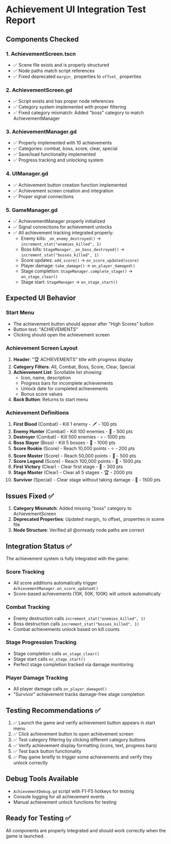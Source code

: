 # Achievement UI Integration Test Report

## Components Checked

### 1. AchievementScreen.tscn
- ✅ Scene file exists and is properly structured
- ✅ Node paths match script references
- ✅ Fixed deprecated `margin_` properties to `offset_` properties

### 2. AchievementScreen.gd
- ✅ Script exists and has proper node references
- ✅ Category system implemented with proper filtering
- ✅ Fixed category mismatch: Added "boss" category to match AchievementManager

### 3. AchievementManager.gd
- ✅ Properly implemented with 10 achievements
- ✅ Categories: combat, boss, score, clear, special
- ✅ Save/load functionality implemented
- ✅ Progress tracking and unlocking system

### 4. UIManager.gd
- ✅ Achievement button creation function implemented
- ✅ Achievement screen creation and integration
- ✅ Proper signal connections

### 5. GameManager.gd
- ✅ AchievementManager properly initialized
- ✅ Signal connections for achievement unlocks
- ✅ All achievement tracking integrated properly:
  - Enemy kills: `_on_enemy_destroyed()` → `increment_stat("enemies_killed", 1)`
  - Boss kills: `StageManager._on_boss_destroyed()` → `increment_stat("bosses_killed", 1)`
  - Score updates: `add_score()` → `on_score_updated(score)`
  - Player damage: `take_damage()` → `on_player_damaged()`
  - Stage completion: `StageManager.complete_stage()` → `on_stage_clear()`
  - Stage start: `StageManager` → `on_stage_start()`

## Expected UI Behavior

### Start Menu
- The achievement button should appear after "High Scores" button
- Button text: "ACHIEVEMENTS"
- Clicking should open the achievement screen

### Achievement Screen Layout
1. **Header**: "🏆 ACHIEVEMENTS" title with progress display
2. **Category Filters**: All, Combat, Boss, Score, Clear, Special
3. **Achievement List**: Scrollable list showing:
   - Icon, name, description
   - Progress bars for incomplete achievements
   - Unlock date for completed achievements
   - Bonus score values
4. **Back Button**: Returns to start menu

### Achievement Definitions
1. **First Blood** (Combat) - Kill 1 enemy - 🗡️ - 100 pts
2. **Enemy Hunter** (Combat) - Kill 100 enemies - 🏹 - 500 pts  
3. **Destroyer** (Combat) - Kill 500 enemies - 💀 - 1000 pts
4. **Boss Slayer** (Boss) - Kill 5 bosses - 👑 - 1000 pts
5. **Score Rookie** (Score) - Reach 10,000 points - ⭐ - 200 pts
6. **Score Master** (Score) - Reach 50,000 points - 🌟 - 500 pts
7. **Score Legend** (Score) - Reach 100,000 points - 💫 - 1000 pts
8. **First Victory** (Clear) - Clear first stage - 🎯 - 300 pts
9. **Stage Master** (Clear) - Clear all 5 stages - 🏆 - 2000 pts
10. **Survivor** (Special) - Clear stage without taking damage - 💖 - 1500 pts

## Issues Fixed ✅
1. **Category Mismatch**: Added missing "boss" category to AchievementScreen
2. **Deprecated Properties**: Updated margin_ to offset_ properties in scene file
3. **Node Structure**: Verified all @onready node paths are correct

## Integration Status ✅
The achievement system is fully integrated with the game:

### Score Tracking
- All score additions automatically trigger `AchievementManager.on_score_updated()`
- Score-based achievements (10K, 50K, 100K) will unlock automatically

### Combat Tracking  
- Enemy destruction calls `increment_stat("enemies_killed", 1)`
- Boss destruction calls `increment_stat("bosses_killed", 1)`
- Combat achievements unlock based on kill counts

### Stage Progression Tracking
- Stage completion calls `on_stage_clear()`
- Stage start calls `on_stage_start()` 
- Perfect stage completion tracked via damage monitoring

### Player Damage Tracking
- All player damage calls `on_player_damaged()`
- "Survivor" achievement tracks damage-free stage completion

## Testing Recommendations ✅
1. ✅ Launch the game and verify achievement button appears in start menu
2. ✅ Click achievement button to open achievement screen  
3. ✅ Test category filtering by clicking different category buttons
4. ✅ Verify achievement display formatting (icons, text, progress bars)
5. ✅ Test back button functionality
6. ✅ Play game briefly to trigger some achievements and verify they unlock correctly

## Debug Tools Available
- `AchievementDebug.gd` script with F1-F5 hotkeys for testing
- Console logging for all achievement events
- Manual achievement unlock functions for testing

## Ready for Testing ✅
All components are properly integrated and should work correctly when the game is launched.
